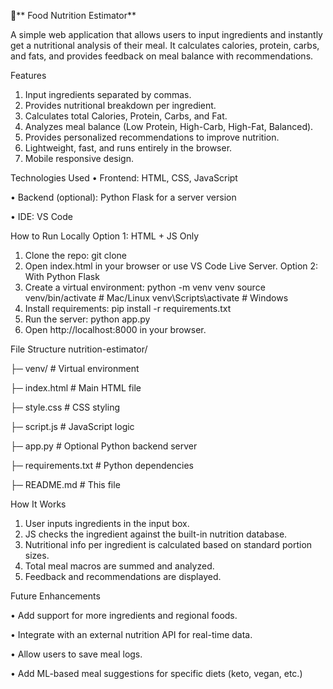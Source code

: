 🥗** Food Nutrition Estimator**

A simple web application that allows users to input ingredients and instantly get a nutritional analysis of their meal. It calculates calories, protein, carbs, and fats, and provides feedback on meal balance with recommendations.

Features
1.	Input ingredients separated by commas.
2.	Provides nutritional breakdown per ingredient.
3.	Calculates total Calories, Protein, Carbs, and Fat.
4.	Analyzes meal balance (Low Protein, High-Carb, High-Fat, Balanced).
5.	Provides personalized recommendations to improve nutrition.
6.	Lightweight, fast, and runs entirely in the browser.
7.	Mobile responsive design.

 
Technologies Used
•	Frontend: HTML, CSS, JavaScript

•	Backend (optional): Python Flask for a server version

•	IDE: VS Code

How to Run Locally
Option 1: HTML + JS Only
1.	Clone the repo:
git clone <your-repo-url>
2.	Open index.html in your browser or use VS Code Live Server.
Option 2: With Python Flask
1.	Create a virtual environment:
python -m venv venv
source venv/bin/activate   # Mac/Linux
venv\Scripts\activate      # Windows
2.	Install requirements:
pip install -r requirements.txt
3.	Run the server:
python app.py
4.	Open http://localhost:8000 in your browser.

File Structure
nutrition-estimator/


├─ venv/                   # Virtual environment

├─ index.html              # Main HTML file

├─ style.css               # CSS styling

├─ script.js               # JavaScript logic

├─ app.py                  # Optional Python backend server

├─ requirements.txt        # Python dependencies

├─ README.md               # This file



How It Works
1.	User inputs ingredients in the input box.
2.	JS checks the ingredient against the built-in nutrition database.
3.	Nutritional info per ingredient is calculated based on standard portion sizes.
4.	Total meal macros are summed and analyzed.
5.	Feedback and recommendations are displayed.

Future Enhancements

•	Add support for more ingredients and regional foods.

•	Integrate with an external nutrition API for real-time data.

•	Allow users to save meal logs.

•	Add ML-based meal suggestions for specific diets (keto, vegan, etc.)




